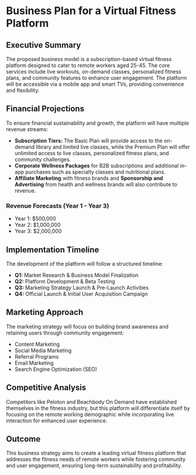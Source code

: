 # Business Plan for a Virtual Fitness Platform

## Executive Summary
The proposed business model is a subscription-based virtual fitness platform designed to cater to remote workers aged 25-45. The core services include live workouts, on-demand classes, personalized fitness plans, and community features to enhance user engagement. The platform will be accessible via a mobile app and smart TVs, providing convenience and flexibility.

## Financial Projections
To ensure financial sustainability and growth, the platform will have multiple revenue streams:
- **Subscription Tiers:**  The Basic Plan will provide access to the on-demand library and limited live classes, while the Premium Plan will offer unlimited access to live classes, personalized fitness plans, and community challenges. 
- **Corporate Wellness Packages** for B2B subscriptions and additional in-app purchases such as specialty classes and nutritional plans.
- **Affiliate Marketing** with fitness brands and **Sponsorship and Advertising** from health and wellness brands will also contribute to revenue.

### Revenue Forecasts (Year 1 - Year 3)
- Year 1: $500,000
- Year 2: $1,000,000
- Year 3: $2,000,000

## Implementation Timeline
The development of the platform will follow a structured timeline:
- **Q1:** Market Research & Business Model Finalization
- **Q2:** Platform Development & Beta Testing
- **Q3:** Marketing Strategy Launch & Pre-Launch Activities
- **Q4:** Official Launch & Initial User Acquisition Campaign

## Marketing Approach
The marketing strategy will focus on building brand awareness and retaining users through community engagement:
- Content Marketing
- Social Media Marketing
- Referral Programs
- Email Marketing
- Search Engine Optimization (SEO)

## Competitive Analysis
Competitors like Peloton and Beachbody On Demand have established themselves in the fitness industry, but this platform will differentiate itself by focusing on the remote working demographic while incorporating live interaction for enhanced user experience.

## Outcome
This business strategy aims to create a leading virtual fitness platform that addresses the fitness needs of remote workers while fostering community and user engagement, ensuring long-term sustainability and profitability.